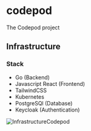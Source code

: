 # codepod
The Codepod project

## Infrastructure

### Stack

- Go                (Backend)
- Javascript React  (Frontend)
- TailwindCSS
- Kubernetes
- PostgreSQl        (Database)
- Keycloak          (Authentication)

![InfrastructureCodepod](./docs/codepod.drawio.svg)
